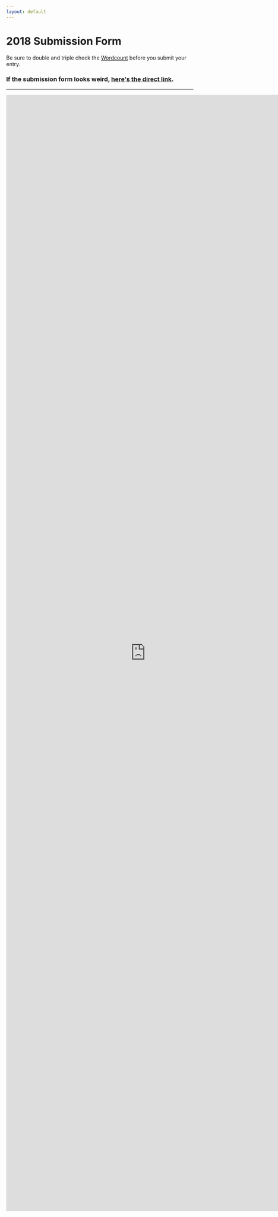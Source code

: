 ```yaml
---
layout: default
---
```


# 2018 Submission Form

Be sure to double and triple check the [Wordcount]({{site.baseurl}}/wordcount) before you submit your entry.

### If the submission form looks weird, [here's the direct link](https://docs.google.com/forms/d/e/1FAIpQLSfDsClM3xWEYIDPsQ3h8dEFprAHo-hU7jQLFXc-P8JbUXQ3oQ/viewform?usp=sf_link).

<hr>

<iframe src="https://docs.google.com/forms/d/e/1FAIpQLSfDsClM3xWEYIDPsQ3h8dEFprAHo-hU7jQLFXc-P8JbUXQ3oQ/viewform?embedded=true" width="750" height="3000" frameborder="0" marginheight="0" marginwidth="0">Loading...</iframe>
